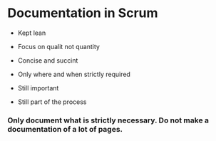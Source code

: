 # Documentation in Scrum

* Kept lean

* Focus on qualit not quantity

* Concise and succint

* Only where and when strictly required

* Still important

* Still part of the process

### Only document what is strictly necessary. Do not make a documentation of a lot of pages.